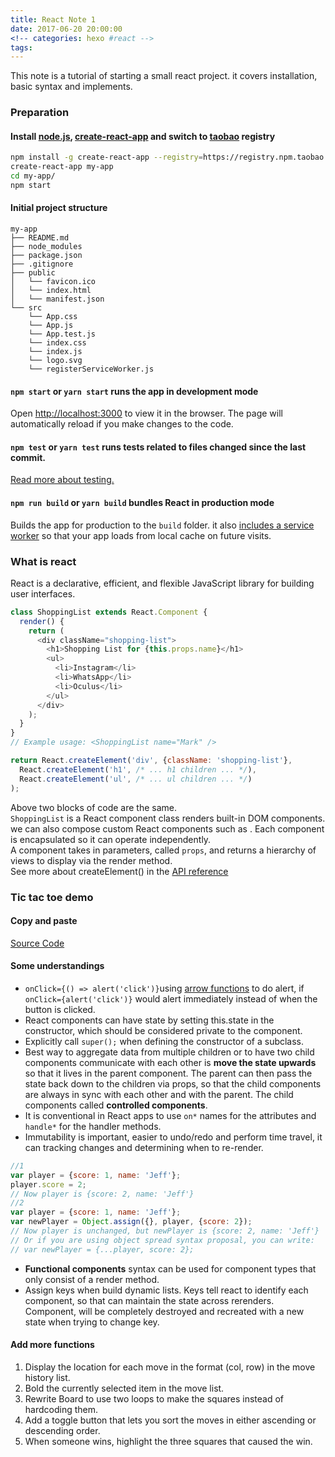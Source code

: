 ```yaml
---
title: React Note 1
date: 2017-06-20 20:00:00
<!-- categories: hexo #react -->
tags:
---
```

This note is a tutorial of starting a small react project. it covers installation, basic syntax and implements.
### Preparation
#### Install [node.js](https://nodejs.org/en/), [create-react-app](https://github.com/facebookincubator/create-react-app/blob/master/README.md) and switch to [taobao](https://npm.taobao.org/) registry
```sh
npm install -g create-react-app --registry=https://registry.npm.taobao.org
create-react-app my-app
cd my-app/
npm start
```
<!-- more -->
#### Initial project structure
```
my-app
├── README.md
├── node_modules
├── package.json
├── .gitignore
├── public
│   └── favicon.ico
│   └── index.html
│   └── manifest.json
└── src
    └── App.css
    └── App.js
    └── App.test.js
    └── index.css
    └── index.js
    └── logo.svg
    └── registerServiceWorker.js
```
#### `npm start` or `yarn start` runs the app in development mode
Open [http://localhost:3000](http://localhost:3000) to view it in the browser. The page will automatically reload if you make changes to the code.
#### `npm test` or `yarn test` runs tests related to files changed since the last commit.
[Read more about testing.](https://github.com/facebookincubator/create-react-app/blob/master/packages/react-scripts/template/README.md#running-tests)
#### `npm run build` or `yarn build` bundles React in production mode
Builds the app for production to the `build` folder.
it also [includes a service worker](https://github.com/facebookincubator/create-react-app/blob/master/packages/react-scripts/template/README.md#making-a-progressive-web-app) so that your app loads from local cache on future visits.
### What is react
React is a declarative, efficient, and flexible JavaScript library for building user interfaces.<br>
```javascript
class ShoppingList extends React.Component {
  render() {
    return (
      <div className="shopping-list">
        <h1>Shopping List for {this.props.name}</h1>
        <ul>
          <li>Instagram</li>
          <li>WhatsApp</li>
          <li>Oculus</li>
        </ul>
      </div>
    );
  }
}
// Example usage: <ShoppingList name="Mark" />
```
```javascript
return React.createElement('div', {className: 'shopping-list'},
  React.createElement('h1', /* ... h1 children ... */),
  React.createElement('ul', /* ... ul children ... */)
);
```
Above two blocks of code are the same. <br>
`ShoppingList` is a React component class renders built-in DOM components. we can also  compose custom React components such as <ShoppingList />. Each component is encapsulated so it can operate independently.<br>
A component takes in parameters, called `props`, and returns a hierarchy of views to display via the render method.<br>
See more about createElement() in the [API reference](https://reactjs.org/docs/react-api.html#createelement)
### Tic tac toe demo
#### Copy and paste
[Source Code](https://codepen.io/gaearon/pen/gWWZgR?editors=0010)<br>

#### Some understandings
- `onClick={() => alert('click')}`using [arrow functions](https://developer.mozilla.org/en-US/docs/Web/JavaScript/Reference/Functions/Arrow_functions) to do alert, if `onClick={alert('click')}` would alert immediately instead of when the button is clicked.
- React components can have state by setting this.state in the constructor, which should be considered private to the component.
- Explicitly call `super();` when defining the constructor of a subclass.
- Best way to aggregate data from multiple children or to have two child components communicate with each other is **move the state upwards** so that it lives in the parent component. The parent can then pass the state back down to the children via props, so that the child components are always in sync with each other and with the parent. The child components called **controlled components**.
- It is conventional in React apps to use `on*` names for the attributes and `handle*` for the handler methods.
- Immutability is important, easier to undo/redo and perform time travel, it can tracking changes and determining when to re-render.<br>
```javascript
//1
var player = {score: 1, name: 'Jeff'};
player.score = 2;
// Now player is {score: 2, name: 'Jeff'}
//2
var player = {score: 1, name: 'Jeff'};
var newPlayer = Object.assign({}, player, {score: 2});
// Now player is unchanged, but newPlayer is {score: 2, name: 'Jeff'}
// Or if you are using object spread syntax proposal, you can write:
// var newPlayer = {...player, score: 2};
```
- **Functional components** syntax can be used for component types that only consist of a render method.
- Assign keys when build dynamic lists. Keys tell react to identify each component, so that can maintain the state across rerenders. Component, will be completely destroyed and recreated with a new state when trying to change key.
#### Add more functions
1. Display the location for each move in the format (col, row) in the move history list.
2. Bold the currently selected item in the move list.
3. Rewrite Board to use two loops to make the squares instead of hardcoding them.
4. Add a toggle button that lets you sort the moves in either ascending or descending order.
5. When someone wins, highlight the three squares that caused the win.